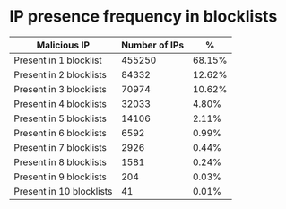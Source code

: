 # IP presence frequency in blocklists
| Malicious IP | Number of IPs | % |
|----|----|----|
| Present in 1 blocklist | 455250 | 68.15% |
| Present in 2 blocklists | 84332 | 12.62% |
| Present in 3 blocklists | 70974 | 10.62% |
| Present in 4 blocklists | 32033 | 4.80% |
| Present in 5 blocklists | 14106 | 2.11% |
| Present in 6 blocklists | 6592 | 0.99% |
| Present in 7 blocklists | 2926 | 0.44% |
| Present in 8 blocklists | 1581 | 0.24% |
| Present in 9 blocklists | 204 | 0.03% |
| Present in 10 blocklists | 41 | 0.01% |
